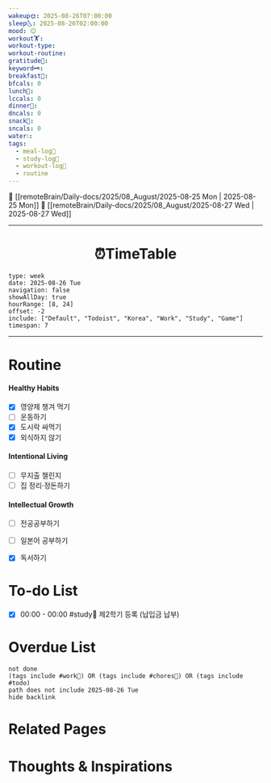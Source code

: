 ```yaml
---
wakeup🌞: 2025-08-26T07:00:00
sleep🌜: 2025-08-26T02:00:00
mood: 😊
workout🏋️:
workout-type:
workout-routine:
gratitude🙏:
keyword🗝️:
breakfast🍳:
bfcals: 0
lunch🍚:
lccals: 0
dinner🥗:
dncals: 0
snack🍬:
sncals: 0
water💧:
tags:
  - meal-log📝
  - study-log📓
  - workout-log💪
  - routine
---
```


🔺 [[remoteBrain/Daily-docs/2025/08_August/2025-08-25 Mon | 2025-08-25 Mon]]
🔻 [[remoteBrain/Daily-docs/2025/08_August/2025-08-27 Wed | 2025-08-27 Wed]]
___
<h1> <center>⏰TimeTable </center> </h1>

```gEvent
type: week
date: 2025-08-26 Tue
navigation: false
showAllDay: true
hourRange: [8, 24]
offset: -2
include: ["Default", "Todoist", "Korea", "Work", "Study", "Game"]
timespan: 7
```

--- 


# Routine 

####  Healthy Habits
- [x] 영양제 챙겨 먹기
- [ ] 운동하기
- [x] 도시락 싸먹기
- [x] 외식하지 않기

####  Intentional Living 
- [ ] 무지출 챌린지 
- [ ] 집 정리·정돈하기

#### Intellectual Growth
- [ ] 전공공부하기
- [ ] 일본어 공부하기
- [x] 독서하기



# To-do List

- [x] 00:00 - 00:00 #study📓 제2학기 등록 (납입금 납부)

# Overdue List
```tasks
not done
(tags include #work💼) OR (tags include #chores🧺) OR (tags include #todo)
path does not include 2025-08-26 Tue
hide backlink
```

# Related Pages



# Thoughts & Inspirations

